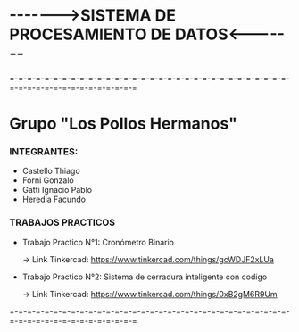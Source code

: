 # ------->SISTEMA DE PROCESAMIENTO DE DATOS<-------
=-=-=-=-=-=-=-=-=-=-=-=-=-=-=-=-=-=-=-=-=-=-=-=-=-=-=-=-=-=-=-=-=-=-=-=-=-=-=-=-=-=-=-=-=-=-=

Grupo "Los Pollos Hermanos"
=

### INTEGRANTES:
- Castello Thiago
- Forni Gonzalo
- Gatti Ignacio Pablo
- Heredia Facundo


### TRABAJOS PRACTICOS
- Trabajo Practico N°1: Cronómetro Binario

  -> Link Tinkercad: https://www.tinkercad.com/things/gcWDJF2xLUa

- Trabajo Practico N°2: Sistema de cerradura inteligente con codigo

  -> Link Tinkercad: https://www.tinkercad.com/things/0xB2gM6R9Um

=-=-=-=-=-=-=-=-=-=-=-=-=-=-=-=-=-=-=-=-=-=-=-=-=-=-=-=-=-=-=-=-=-=-=-=-=-=-=-=-=-=-=-=-=-=-=
